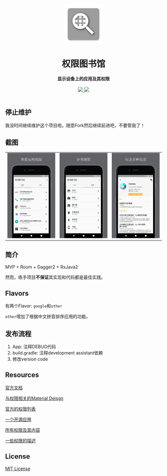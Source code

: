 <div align="center">
  <img src="https://github.com/DeweyReed/PermissionLibrary/blob/master/art/app_icon.png?raw=true" height="128" />
</div>

<h1 align="center">权限图书馆</h1>

<div align="center">
  <strong>显示设备上的应用及其权限</strong>
</div>
</br>
<div align="center">
    <a href="https://github.com/DeweyReed/PermissionLibrary/releases">
        <img src="https://img.shields.io/badge/Download-Github-green.svg"/>
    </a>
    <a href="https://www.coolapk.com/apk/162565">
        <img src="https://img.shields.io/badge/Download-CoolApk-green.svg"/>
    </a>
    </br>
</div>
</br>

## 停止维护

我没时间继续维护这个项目啦。随意Fork然后继续前进吧，不要管我了！

## 截图

||||
|:-:|:-:|:-:|
|![screenshot1](https://github.com/DeweyReed/PermissionLibrary/blob/master/art/screenshot_4.webp?raw=true)|![screenshot2](https://github.com/DeweyReed/PermissionLibrary/blob/master/art/screenshot_5.webp?raw=true)|![screenshot3](https://github.com/DeweyReed/PermissionLibrary/blob/master/art/screenshot_6.webp?raw=true)|

## 简介

MVP + Room + Dagger2 + RxJava2

然而，练手项目**不保证**其实现和代码都是最佳实践。

## Flavors

有两个Flavor: `google`和`other`

`other`增加了根据中文拼音排序应用的功能。

## 发布流程

1. App: 注释DEBUG代码
1. build.gradle: 注释development assistant依赖
1. 修改version code

## Resources

[官方文档](https://developer.android.com/guide/topics/permissions/index.html)

[与权限相关的Material Deisgn](https://material.io/guidelines/patterns/permissions.html)

[官方的权限列表](https://developer.android.com/reference/android/Manifest.permission.html)

[一个开源应用](https://code.google.com/archive/p/android-permission-explorer/)

[所有权限及其内容](https://github.com/aosp-mirror/platform_frameworks_base/blob/master/core/res/AndroidManifest.xml)

[一些权限的描述](http://androidpermissions.com/)

## License

[MIT License](https://github.com/DeweyReed/PermissionLibrary/blob/master/LICENSE)